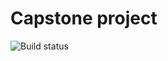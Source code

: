 # Capstone project

![Build status](https://api.travis-ci.org/hughdbrown/capstone.png?branch=master)
